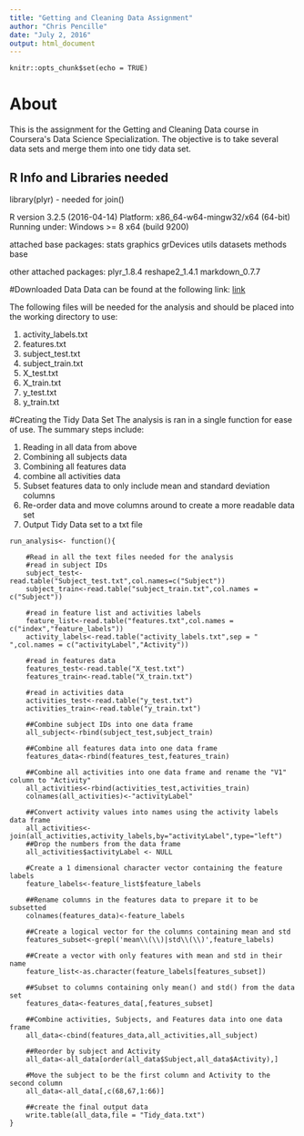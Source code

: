 ```yaml
---
title: "Getting and Cleaning Data Assignment"
author: "Chris Pencille"
date: "July 2, 2016"
output: html_document
---
```


```{r setup, include=FALSE}
knitr::opts_chunk$set(echo = TRUE)
```

# About
This is the assignment for the Getting and Cleaning Data course in Coursera's Data Science Specialization. The objective is to take several data sets and merge them into one tidy data set.



## R Info and Libraries needed
library(plyr) - needed for join()

R version 3.2.5 (2016-04-14)
Platform: x86_64-w64-mingw32/x64 (64-bit)
Running under: Windows >= 8 x64 (build 9200)

attached base packages:
stats     graphics  grDevices   utils     datasets  methods base     

other attached packages:
plyr_1.8.4     reshape2_1.4.1   markdown_0.7.7

#Downloaded Data
Data can be found at the following link: [link](https://d396qusza40orc.cloudfront.net/getdata%2Fprojectfiles%2FUCI%20HAR%20Dataset.zip)

The following files will be needed for the analysis and should be placed into the working directory to use:
1. activity_labels.txt
2. features.txt
3. subject_test.txt
4. subject_train.txt
5. X_test.txt
6. X_train.txt
7. y_test.txt
8. y_train.txt

#Creating the Tidy Data Set
The analysis is ran in a single function for ease of use. The summary steps include:

1. Reading in all data from above
2. Combining all subjects data
3. Combining all features data
4. combine all activities data
5. Subset features data to only include mean and standard deviation columns
6. Re-order data and move columns around to create a more readable data set
7. Output Tidy Data set to a txt file

```{r eval=FALSE}
run_analysis<- function(){
    
    #Read in all the text files needed for the analysis
    #read in subject IDs
    subject_test<-read.table("Subject_test.txt",col.names=c("Subject"))
    subject_train<-read.table("subject_train.txt",col.names = c("Subject"))
    
    #read in feature list and activities labels
    feature_list<-read.table("features.txt",col.names = c("index","feature_labels"))
    activity_labels<-read.table("activity_labels.txt",sep = " ",col.names = c("activityLabel","Activity"))
    
    #read in features data
    features_test<-read.table("X_test.txt")
    features_train<-read.table("X_train.txt")
    
    #read in activities data
    activities_test<-read.table("y_test.txt")
    activities_train<-read.table("y_train.txt")
    
    ##Combine subject IDs into one data frame
    all_subject<-rbind(subject_test,subject_train)
    
    ##Combine all features data into one data frame
    features_data<-rbind(features_test,features_train)
    
    ##Combine all activities into one data frame and rename the "V1" column to "Activity"
    all_activities<-rbind(activities_test,activities_train)
    colnames(all_activities)<-"activityLabel"
    
    ##Convert activity values into names using the activity labels data frame
    all_activities<-join(all_activities,activity_labels,by="activityLabel",type="left")
    ##Drop the numbers from the data frame
    all_activities$activityLabel <- NULL
        
    #Create a 1 dimensional character vector containing the feature labels
    feature_labels<-feature_list$feature_labels
    
    ##Rename columns in the features data to prepare it to be subsetted
    colnames(features_data)<-feature_labels
    
    ##Create a logical vector for the columns containing mean and std 
    features_subset<-grepl('mean\\(\\)|std\\(\\)',feature_labels)
    
    ##Create a vector with only features with mean and std in their name
    feature_list<-as.character(feature_labels[features_subset])
    
    ##Subset to columns containing only mean() and std() from the data set
    features_data<-features_data[,features_subset]
    
    ##Combine activities, Subjects, and Features data into one data frame
    all_data<-cbind(features_data,all_activities,all_subject)
    
    ##Reorder by subject and Activity
    all_data<-all_data[order(all_data$Subject,all_data$Activity),]
    
    #Move the subject to be the first column and Activity to the second column
    all_data<-all_data[,c(68,67,1:66)]
    
    ##create the final output data
    write.table(all_data,file = "Tidy_data.txt")
}
```